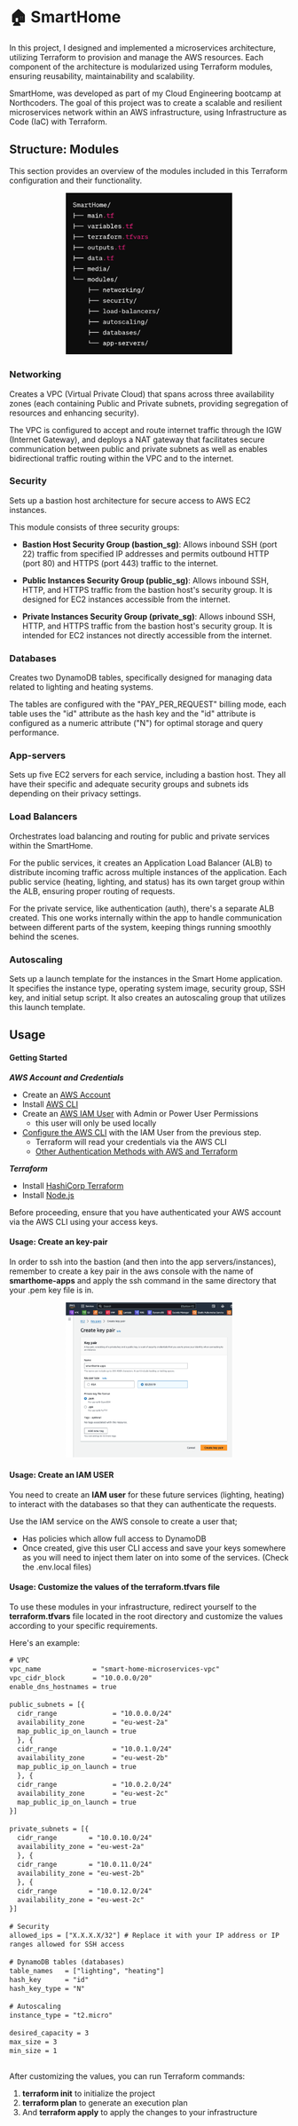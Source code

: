 # 🏠 SmartHome 
In this project, I designed and implemented a microservices architecture, utilizing Terraform to provision and manage the AWS resources. 
Each component of the architecture is modularized using Terraform modules, ensuring reusability, maintainability and scalability.

SmartHome, was developed as part of my Cloud Engineering bootcamp at Northcoders. The goal of this project was to create a scalable and resilient microservices network within an AWS infrastructure, using Infrastructure as Code (IaC) with Terraform. 


## Structure: Modules
This section provides an overview of the modules included in this Terraform configuration and their functionality.

<div align="center">
  <img src="media/structure.png" alt="Directory structure" width="300">
</div>

### **Networking**
Creates a VPC (Virtual Private Cloud) that spans across three availability zones (each containing Public and Private subnets, providing segregation of resources and enhancing security).

The VPC is configured to accept and route internet traffic through the IGW (Internet Gateway), and deploys a NAT gateway that facilitates secure communication between public and private subnets as well as enables bidirectional traffic routing within the VPC and to the internet.


### **Security**
Sets up a bastion host architecture for secure access to AWS EC2 instances.

This module consists of three security groups:

- **Bastion Host Security Group (bastion_sg)**:
Allows inbound SSH (port 22) traffic from specified IP addresses and permits outbound HTTP (port 80) and HTTPS (port 443) traffic to the internet.

- **Public Instances Security Group (public_sg)**:
Allows inbound SSH, HTTP, and HTTPS traffic from the bastion host's security group. It is designed for EC2 instances accessible from the internet.

- **Private Instances Security Group (private_sg)**:
Allows inbound SSH, HTTP, and HTTPS traffic from the bastion host's security group. It is intended for EC2 instances not directly accessible from the internet.

### **Databases**
Creates two DynamoDB tables, specifically designed for managing data related to lighting and heating systems.


The tables are configured with the "PAY_PER_REQUEST" billing mode, each table uses the "id" attribute as the hash key and the "id" attribute is configured as a numeric attribute ("N") for optimal storage and query performance.


### **App-servers**
Sets up five EC2 servers for each service, including a bastion host. They all have their specific and adequate security groups and subnets ids depending on their privacy settings.


### **Load Balancers**
Orchestrates load balancing and routing for public and private services within the SmartHome.

For the public services, it creates an Application Load Balancer (ALB) to distribute incoming traffic across multiple instances of the application.
Each public service (heating, lighting, and status) has its own target group within the ALB, ensuring proper routing of requests. 

For the private service, like authentication (auth), there's a separate ALB created. This one works internally within the app to handle communication between different parts of the system, keeping things running smoothly behind the scenes.
 
### **Autoscaling**
Sets up a launch template for the instances in the Smart Home application. 
It specifies the instance type, operating system image, security group, SSH key, and initial setup script. 
It also creates an autoscaling group that utilizes this launch template.

## Usage

#### **Getting Started**
***AWS Account and Credentials***
- Create an [AWS Account](https://aws.amazon.com/)
- Install [AWS CLI](https://docs.aws.amazon.com/cli/latest/userguide/getting-started-install.html)
- Create an [AWS IAM User](https://docs.aws.amazon.com/IAM/latest/UserGuide/getting-started_create-admin-group.html) with Admin or Power User Permissions
  - this user will only be used locally
- [Configure the AWS CLI](https://docs.aws.amazon.com/cli/latest/userguide/cli-chap-configure.html) with the IAM User from the previous step.
  - Terraform will read your credentials via the AWS CLI 
  - [Other Authentication Methods with AWS and Terraform](https://registry.terraform.io/providers/hashicorp/aws/latest/docs#authentication)

***Terraform***
- Install [HashiCorp Terraform](https://www.terraform.io/downloads)
- Install [Node.js](https://nodejs.org/en/)

Before proceeding, ensure that you have authenticated your AWS account via the AWS CLI using your access keys.

#### **Usage: Create an key-pair**
In order to ssh into the bastion (and then into the app servers/instances), remember to create a key pair in the aws console with the name of **smarthome-apps** and apply the ssh command in the same directory that your .pem key file is in. 

<div align="center">
  <img src="media/key-pair.png" alt="Directory structure" width="300">
</div>

#### **Usage: Create an IAM USER**
You need to create an **IAM user** for these future services (lighting, heating) to interact with the databases so that they can authenticate the requests.

Use the IAM service on the AWS console to create a user that;

- Has policies which allow full access to DynamoDB
- Once created, give this user CLI access and save your keys somewhere as you will need to inject them later on into some of the services. (Check the .env.local files)


#### **Usage: Customize the values of the terraform.tfvars file**
To use these modules in your infrastructure, redirect yourself to the **terraform.tfvars** file located in the root directory and customize the values according to your specific requirements. 

Here's an example:

```hcl
# VPC 
vpc_name             = "smart-home-microservices-vpc"
vpc_cidr_block       = "10.0.0.0/20"
enable_dns_hostnames = true

public_subnets = [{
  cidr_range              = "10.0.0.0/24"
  availability_zone       = "eu-west-2a"
  map_public_ip_on_launch = true
  }, {
  cidr_range              = "10.0.1.0/24"
  availability_zone       = "eu-west-2b"
  map_public_ip_on_launch = true
  }, {
  cidr_range              = "10.0.2.0/24"
  availability_zone       = "eu-west-2c"
  map_public_ip_on_launch = true
}]

private_subnets = [{
  cidr_range        = "10.0.10.0/24"
  availability_zone = "eu-west-2a"
  }, {
  cidr_range        = "10.0.11.0/24"
  availability_zone = "eu-west-2b"
  }, {
  cidr_range        = "10.0.12.0/24"
  availability_zone = "eu-west-2c"
}]

# Security
allowed_ips = ["X.X.X.X/32"] # Replace it with your IP address or IP ranges allowed for SSH access

# DynamoDB tables (databases)
table_names   = ["lighting", "heating"]
hash_key      = "id"
hash_key_type = "N"

# Autoscaling
instance_type = "t2.micro"

desired_capacity = 3
max_size = 3
min_size = 1


```

After customizing the values, you can run Terraform commands: 
1. **terraform init** to initialize the project
2. **terraform plan** to generate an execution plan
3. And **terraform apply** to apply the changes to your infrastructure


